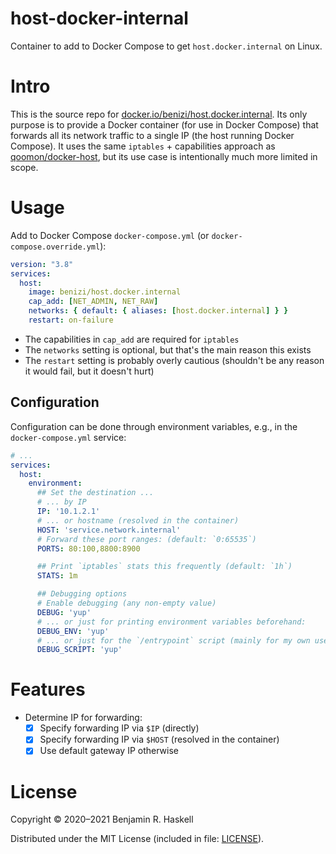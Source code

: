 # host-docker-internal

Container to add to Docker Compose to get `host.docker.internal` on Linux.

# Intro

This is the source repo for [docker.io/benizi/host.docker.internal][dockerhub].
Its only purpose is to provide a Docker container (for use in Docker Compose) that forwards all its network traffic to a single IP (the host running Docker Compose).
It uses the same `iptables` + capabilities approach as [qoomon/docker-host][original], but its use case is intentionally much more limited in scope.

[dockerhub]: https://hub.docker.com/repository/docker/benizi/host.docker.internal
[original]: https://github.com/qoomon/docker-host

# Usage

Add to Docker Compose `docker-compose.yml` (or `docker-compose.override.yml`):

```yaml
version: "3.8"
services:
  host:
    image: benizi/host.docker.internal
    cap_add: [NET_ADMIN, NET_RAW]
    networks: { default: { aliases: [host.docker.internal] } }
    restart: on-failure
```

- The capabilities in `cap_add` are required for `iptables`
- The `networks` setting is optional, but that's the main reason this exists
- The `restart` setting is probably overly cautious (shouldn't be any reason it would fail, but it doesn't hurt)

## Configuration

Configuration can be done through environment variables, e.g., in the `docker-compose.yml` service:

```yaml
# ...
services:
  host:
    environment:
      ## Set the destination ...
      # ... by IP
      IP: '10.1.2.1'
      # ... or hostname (resolved in the container)
      HOST: 'service.network.internal'
      # Forward these port ranges: (default: `0:65535`)
      PORTS: 80:100,8800:8900

      ## Print `iptables` stats this frequently (default: `1h`)
      STATS: 1m

      ## Debugging options
      # Enable debugging (any non-empty value)
      DEBUG: 'yup'
      # ... or just for printing environment variables beforehand:
      DEBUG_ENV: 'yup'
      # ... or just for the `/entrypoint` script (mainly for my own use):
      DEBUG_SCRIPT: 'yup'
```

# Features

- Determine IP for forwarding:
  - [x] Specify forwarding IP via `$IP` (directly)
  - [x] Specify forwarding IP via `$HOST` (resolved in the container)
  - [x] Use default gateway IP otherwise

# License

Copyright © 2020–2021 Benjamin R. Haskell

Distributed under the MIT License (included in file: [LICENSE](LICENSE)).
